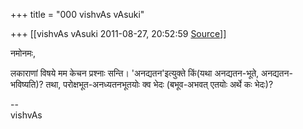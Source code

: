 +++
title = "000 vishvAs vAsuki"

+++
[[vishvAs vAsuki	2011-08-27, 20:52:59 [Source](https://groups.google.com/g/samskrita/c/slqSgB_W-Rc)]]



नमोनमः,

  

लकाराणां विषये मम केचन प्रश्नाः सन्ति। 'अनद्यतन'इत्युक्ते किं(यथा अनद्यतन-भूते, अनद्यतन-भविष्यति)? तथा, परोक्षभूत-अनध्यतनभूतयोः क्व भेदः (बभूव-अभवत् एतयोः अर्थे कः भेदः)?

  
--  
vishvAs  
  

